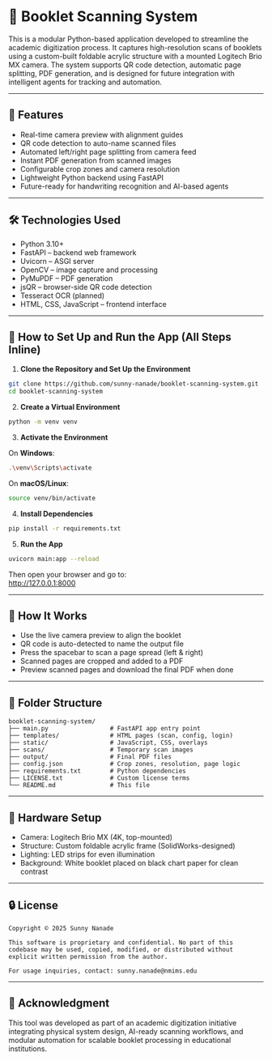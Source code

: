 # 📘 Booklet Scanning System

This is a modular Python-based application developed to streamline the academic digitization process. It captures high-resolution scans of booklets using a custom-built foldable acrylic structure with a mounted Logitech Brio MX camera. The system supports QR code detection, automatic page splitting, PDF generation, and is designed for future integration with intelligent agents for tracking and automation.

---

## 🚀 Features

- Real-time camera preview with alignment guides  
- QR code detection to auto-name scanned files  
- Automated left/right page splitting from camera feed  
- Instant PDF generation from scanned images  
- Configurable crop zones and camera resolution  
- Lightweight Python backend using FastAPI  
- Future-ready for handwriting recognition and AI-based agents  

---

## 🛠 Technologies Used

- Python 3.10+  
- FastAPI – backend web framework  
- Uvicorn – ASGI server  
- OpenCV – image capture and processing  
- PyMuPDF – PDF generation  
- jsQR – browser-side QR code detection  
- Tesseract OCR (planned)  
- HTML, CSS, JavaScript – frontend interface  

---

## 🧪 How to Set Up and Run the App (All Steps Inline)

1. **Clone the Repository and Set Up the Environment**

```bash
git clone https://github.com/sunny-nanade/booklet-scanning-system.git
cd booklet-scanning-system
```

2. **Create a Virtual Environment**

```bash
python -m venv venv
```

3. **Activate the Environment**

On **Windows**:

```bash
.\venv\Scripts\activate
```

On **macOS/Linux**:

```bash
source venv/bin/activate
```

4. **Install Dependencies**

```bash
pip install -r requirements.txt
```

5. **Run the App**

```bash
uvicorn main:app --reload
```

Then open your browser and go to:  
http://127.0.0.1:8000

---

## 📖 How It Works

- Use the live camera preview to align the booklet  
- QR code is auto-detected to name the output file  
- Press the spacebar to scan a page spread (left & right)  
- Scanned pages are cropped and added to a PDF  
- Preview scanned pages and download the final PDF when done  

---

## 📁 Folder Structure

```
booklet-scanning-system/
├── main.py                 # FastAPI app entry point
├── templates/              # HTML pages (scan, config, login)
├── static/                 # JavaScript, CSS, overlays
├── scans/                  # Temporary scan images
├── output/                 # Final PDF files
├── config.json             # Crop zones, resolution, page logic
├── requirements.txt        # Python dependencies
├── LICENSE.txt             # Custom license terms
└── README.md               # This file
```

---

## 📸 Hardware Setup

- Camera: Logitech Brio MX (4K, top-mounted)  
- Structure: Custom foldable acrylic frame (SolidWorks-designed)  
- Lighting: LED strips for even illumination  
- Background: White booklet placed on black chart paper for clean contrast  

---

## 🔒 License

```
Copyright © 2025 Sunny Nanade

This software is proprietary and confidential. No part of this codebase may be used, copied, modified, or distributed without explicit written permission from the author.

For usage inquiries, contact: sunny.nanade@nmims.edu
```

---

## 🙌 Acknowledgment

This tool was developed as part of an academic digitization initiative integrating physical system design, AI-ready scanning workflows, and modular automation for scalable booklet processing in educational institutions.
